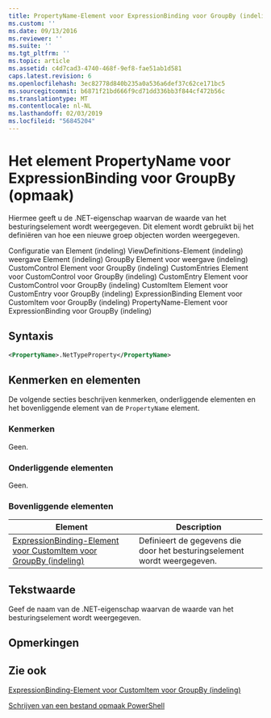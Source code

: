 ```yaml
---
title: PropertyName-Element voor ExpressionBinding voor GroupBy (indeling) | Microsoft Docs
ms.custom: ''
ms.date: 09/13/2016
ms.reviewer: ''
ms.suite: ''
ms.tgt_pltfrm: ''
ms.topic: article
ms.assetid: c4d7cad3-4740-468f-9ef8-fae51ab1d581
caps.latest.revision: 6
ms.openlocfilehash: 3ec82778d840b235a0a536a6def37c62ce171bc5
ms.sourcegitcommit: b6871f21bd666f9cd71dd336bb3f844cf472b56c
ms.translationtype: MT
ms.contentlocale: nl-NL
ms.lasthandoff: 02/03/2019
ms.locfileid: "56845204"
---
```

# <a name="propertyname-element-for-expressionbinding-for-groupby-format"></a>Het element PropertyName voor ExpressionBinding voor GroupBy (opmaak)

Hiermee geeft u de .NET-eigenschap waarvan de waarde van het besturingselement wordt weergegeven. Dit element wordt gebruikt bij het definiëren van hoe een nieuwe groep objecten worden weergegeven.

Configuratie van Element (indeling) ViewDefinitions-Element (indeling) weergave Element (indeling) GroupBy Element voor weergave (indeling) CustomControl Element voor GroupBy (indeling) CustomEntries Element voor CustomControl voor GroupBy (indeling) CustomEntry Element voor CustomControl voor GroupBy (indeling) CustomItem Element voor CustomEntry voor GroupBy (indeling) ExpressionBinding Element voor CustomItem voor GroupBy (indeling) PropertyName-Element voor ExpressionBinding voor GroupBy (indeling)

## <a name="syntax"></a>Syntaxis

```xml
<PropertyName>.NetTypeProperty</PropertyName>
```

## <a name="attributes-and-elements"></a>Kenmerken en elementen

De volgende secties beschrijven kenmerken, onderliggende elementen en het bovenliggende element van de `PropertyName` element.

### <a name="attributes"></a>Kenmerken

Geen.

### <a name="child-elements"></a>Onderliggende elementen

Geen.

### <a name="parent-elements"></a>Bovenliggende elementen

|Element|Description|
|-------------|-----------------|
|[ExpressionBinding-Element voor CustomItem voor GroupBy (indeling)](./expressionbinding-element-for-customitem-for-groupby-format.md)|Definieert de gegevens die door het besturingselement wordt weergegeven.|

## <a name="text-value"></a>Tekstwaarde

Geef de naam van de .NET-eigenschap waarvan de waarde van het besturingselement wordt weergegeven.

## <a name="remarks"></a>Opmerkingen

## <a name="see-also"></a>Zie ook

[ExpressionBinding-Element voor CustomItem voor GroupBy (indeling)](./expressionbinding-element-for-customitem-for-groupby-format.md)

[Schrijven van een bestand opmaak PowerShell](./writing-a-powershell-formatting-file.md)
